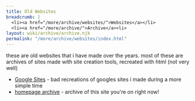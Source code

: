 ```yaml
---
title: Old Websites
breadcrumb: |
  <li><a href="/more/archive/websites/">Websites</a></li>
  <li><a href="/more/archive/">Archive</a><li>
layout: wiki/archive/archive.njk
permalink: "/more/archive/websites/index.html"
---
```

these are old websites that i have made over the years. most of these are archives of sites made with site creation tools, recreated with html (not very well)

- [Google Sites](gsites/) - bad recreations of googles sites i made during a more simple time
- [homepage archive](homepages/) - archive of this site you're on right now!